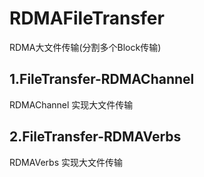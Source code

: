 # RDMAFileTransfer
RDMA大文件传输(分割多个Block传输)

## 1.FileTransfer-RDMAChannel
RDMAChannel 实现大文件传输

## 2.FileTransfer-RDMAVerbs
RDMAVerbs 实现大文件传输
